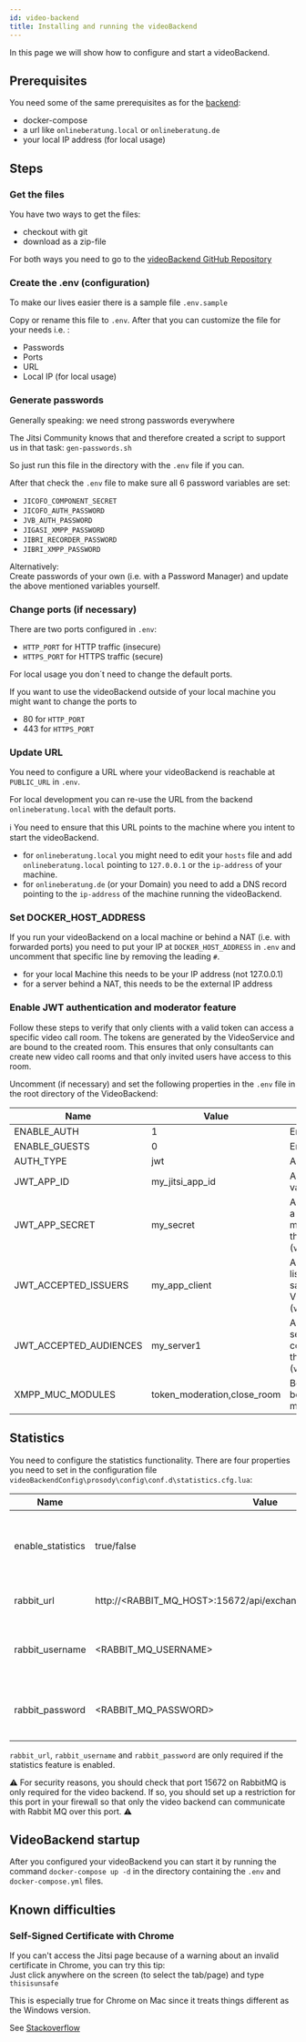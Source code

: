 ```yaml
---
id: video-backend
title: Installing and running the videoBackend
---
```


In this page we will show how to configure and start a videoBackend.

## Prerequisites
You need some of the same prerequisites as for the [backend](../backend/install-and-running-locally.md):
 - docker-compose
 - a url like ```onlineberatung.local``` or ```onlineberatung.de```
 - your local IP address (for local usage)
 
## Steps
 
### Get the files
You have two ways to get the files:
 - checkout with git
 - download as a zip-file

For both ways you need to go to the [videoBackend GitHub Repository](https://github.com/CaritasDeutschland/caritas-onlineBeratung-videoBackend)

### Create the .env (configuration)
To make our lives easier there is a sample file ```.env.sample```

Copy or rename this file to ```.env```. After that you can customize the file for your needs i.e. :
 - Passwords
 - Ports
 - URL
 - Local IP (for local usage)

### Generate passwords
Generally speaking: we need strong passwords everywhere

The Jitsi Community knows that and therefore created a script to support us in that task: ```gen-passwords.sh```

So just run this file in the directory with the ```.env``` file if you can.

After that check the ```.env``` file to make sure all 6 password variables are set:
 - ```JICOFO_COMPONENT_SECRET```
 - ```JICOFO_AUTH_PASSWORD```
 - ```JVB_AUTH_PASSWORD```
 - ```JIGASI_XMPP_PASSWORD```
 - ```JIBRI_RECORDER_PASSWORD```
 - ```JIBRI_XMPP_PASSWORD```

Alternatively: \
Create passwords of your own (i.e. with a Password Manager) and update the above mentioned variables yourself.

### Change ports (if necessary)
There are two ports configured in ```.env```:
 - ```HTTP_PORT``` for HTTP traffic (insecure)
 - ```HTTPS_PORT```  for HTTPS traffic (secure)

For local usage you don´t need to change the default ports. 

If you want to use the videoBackend outside of your local machine you might want to change the ports to 
 - 80 for ```HTTP_PORT```
 - 443 for ```HTTPS_PORT```

### Update URL
You need to configure a URL where your videoBackend is reachable at ```PUBLIC_URL``` in ```.env```.

For local development you can re-use the URL from the backend ```onlineberatung.local``` with the default ports.

ℹ You need to ensure that this URL points to the machine where you intent to start the videoBackend.
 - for ```onlineberatung.local``` you might need to edit your ```hosts``` file and add ```onlineberatung.local``` pointing to ```127.0.0.1``` or the ```ip-address``` of your machine.
 - for ```onlineberatung.de``` (or your Domain) you need to add a DNS record pointing to the ```ip-address``` of the machine running the videoBackend.

### Set DOCKER_HOST_ADDRESS
If you run your videoBackend on a local machine or behind a NAT (i.e. with forwarded ports) you need to put your IP at ```DOCKER_HOST_ADDRESS``` in ```.env``` and uncomment that specific line by removing the leading ```#```.
 - for your local Machine this needs to be your IP address (not 127.0.0.1)
 - for a server behind a NAT, this needs to be the external IP address

 ### Enable JWT authentication and moderator feature
 Follow these steps to verify that only clients with a valid token can access a specific video call room. The tokens are generated by the VideoService and are bound to the created room. This ensures that only consultants can create new video call rooms and that only invited users have access to this room.

 Uncomment (if necessary) and set the following properties in the `.env` file in the root directory of the VideoBackend:

| Name | Value | Description |
| ---- | ----- | ----------- |
| ENABLE_AUTH | 1 | Enable/disable authentication |
| ENABLE_GUESTS | 0 | Enable/disable guest access |
| AUTH_TYPE | jwt | Authentication type |
| JWT_APP_ID | my_jitsi_app_id | Application identifier (airbitrary value) |
| JWT_APP_SECRET | my_secret | Application secret. Please generate a key of 256-bit (32 bytes) minimum. Has to be the same value that is set in the VideoService (`video.call.security.jwt.secret`). |
| JWT_ACCEPTED_ISSUERS | my_app_client | Accepted issuers (comma separated list possible). Has to contain the same value that is set in the VideoService (`video.call.security.jwt.issuer`).  |
| JWT_ACCEPTED_AUDIENCES | my_server1 | Accepted audiences (comma separated list possible). Has to contain the same value that is set in the VideoService (`video.call.security.jwt.audience`). |
| XMPP_MUC_MODULES | token_moderation,close_room | Be careful to not put spaces between the comma separated module names. |

## Statistics
You need to configure the statistics functionality. There are four properties you need to set in the configuration file `videoBackendConfig\prosody\config\conf.d\statistics.cfg.lua`:

| Name | Value | Description |
| ---- | ----- | ----------- |
| enable_statistics | true/false | true, to enable the statistics feature; default: false |
| rabbit_url |http://<RABBIT_MQ_HOST>:15672/api/exchanges/%2F/statistics.topic/publish | Your url to the Rabbit MQ API |
| rabbit_username | <RABBIT_MQ_USERNAME> | The username of the Rabbit MQ user |
| rabbit_password | <RABBIT_MQ_PASSWORD> | The password of the Rabbit MQ user |

`rabbit_url`, `rabbit_username` and `rabbit_password` are only required if the statistics feature is enabled.

⚠️ For security reasons, you should check that port 15672 on RabbitMQ is only required for the video backend. If so, you should set up a restriction for this port in your firewall so that only the video backend can communicate with Rabbit MQ over this port. ⚠️

## VideoBackend startup
After you configured your videoBackend you can start it by running the command ```docker-compose up -d``` in the directory containing the ```.env``` and 
```docker-compose.yml``` files.

## Known difficulties
 
### Self-Signed Certificate with Chrome
If you can't access the Jitsi page because of a warning about an invalid certificate in Chrome, you can try this tip:\
Just click anywhere on the screen (to select the tab/page) and type ```thisisunsafe```

This is especially true for Chrome on Mac since it treats things different as the Windows version.

See [Stackoverflow](https://stackoverflow.com/questions/58802767/no-proceed-anyway-option-on-neterr-cert-invalid-in-chrome-on-macos/58957322#58957322) 